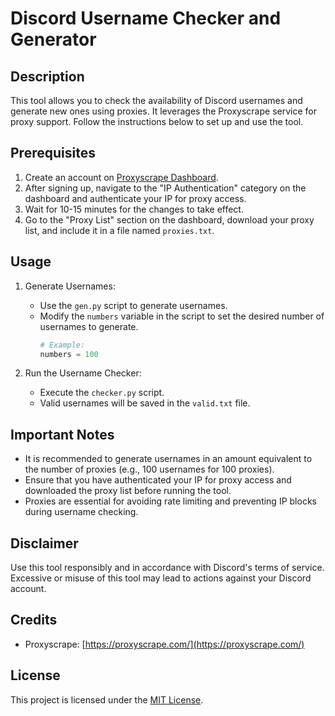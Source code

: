 # Discord Username Checker and Generator 

## Description

This tool allows you to check the availability of Discord usernames and generate new ones using proxies. It leverages the Proxyscrape service for proxy support. Follow the instructions below to set up and use the tool.

## Prerequisites

1. Create an account on [Proxyscrape Dashboard](https://dashboard.proxyscrape.com/sign-up).
2. After signing up, navigate to the "IP Authentication" category on the dashboard and authenticate your IP for proxy access.
3. Wait for 10-15 minutes for the changes to take effect.
4. Go to the "Proxy List" section on the dashboard, download your proxy list, and include it in a file named `proxies.txt`.

## Usage

1. Generate Usernames:
   - Use the `gen.py` script to generate usernames.
   - Modify the `numbers` variable in the script to set the desired number of usernames to generate.
     ```python
     # Example:
     numbers = 100
     ```

2. Run the Username Checker:
   - Execute the `checker.py` script.
   - Valid usernames will be saved in the `valid.txt` file.

## Important Notes

- It is recommended to generate usernames in an amount equivalent to the number of proxies (e.g., 100 usernames for 100 proxies).
- Ensure that you have authenticated your IP for proxy access and downloaded the proxy list before running the tool.
- Proxies are essential for avoiding rate limiting and preventing IP blocks during username checking.

## Disclaimer

Use this tool responsibly and in accordance with Discord's terms of service. Excessive or misuse of this tool may lead to actions against your Discord account.

## Credits

- Proxyscrape: [https://proxyscrape.com/](https://proxyscrape.com/)

## License

This project is licensed under the [MIT License](LICENSE).
